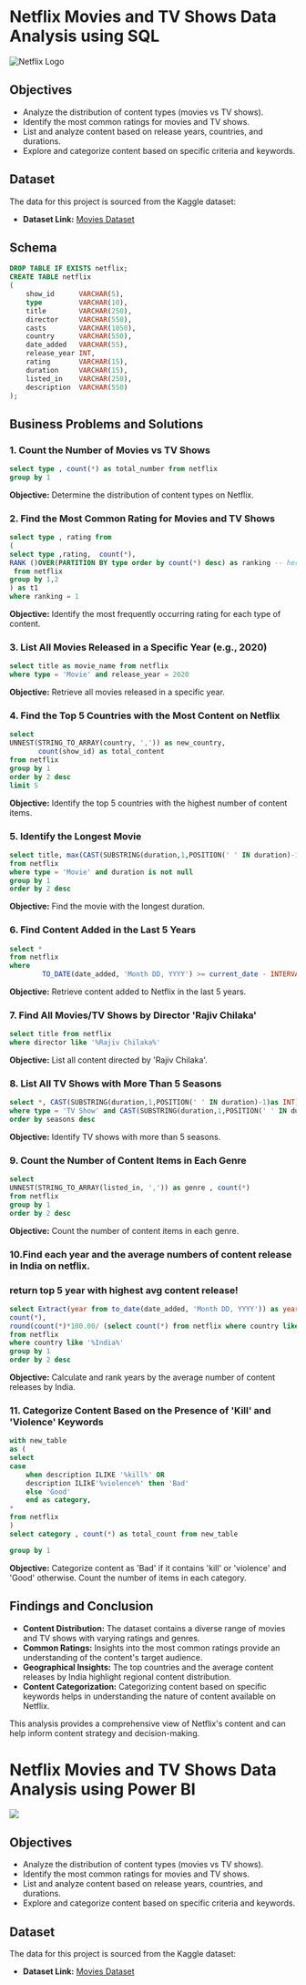 # Netflix Movies and TV Shows Data Analysis using SQL
![Netflix Logo](https://github.com/shashanksk63672/Netflix_DA/blob/main/logo.png)
## Objectives

- Analyze the distribution of content types (movies vs TV shows).
- Identify the most common ratings for movies and TV shows.
- List and analyze content based on release years, countries, and durations.
- Explore and categorize content based on specific criteria and keywords.

## Dataset

The data for this project is sourced from the Kaggle dataset:

- **Dataset Link:** [Movies Dataset](https://www.kaggle.com/datasets/shivamb/netflix-shows?resource=download)

## Schema

```sql
DROP TABLE IF EXISTS netflix;
CREATE TABLE netflix
(
    show_id      VARCHAR(5),
    type         VARCHAR(10),
    title        VARCHAR(250),
    director     VARCHAR(550),
    casts        VARCHAR(1050),
    country      VARCHAR(550),
    date_added   VARCHAR(55),
    release_year INT,
    rating       VARCHAR(15),
    duration     VARCHAR(15),
    listed_in    VARCHAR(250),
    description  VARCHAR(550)
);
```

## Business Problems and Solutions

### 1. Count the Number of Movies vs TV Shows

```sql
select type , count(*) as total_number from netflix
group by 1
```
**Objective:** Determine the distribution of content types on Netflix.

### 2. Find the Most Common Rating for Movies and TV Shows

``` sql
select type , rating from
( 
select type ,rating,  count(*),
RANK ()OVER(PARTITION BY type order by count(*) desc) as ranking -- here we are givinh ranking to most rated and then we filter out the first from each
 from netflix
group by 1,2
) as t1 
where ranking = 1
```
**Objective:** Identify the most frequently occurring rating for each type of content.


### 3. List All Movies Released in a Specific Year (e.g., 2020)

``` sql
select title as movie_name from netflix
where type = 'Movie' and release_year = 2020
```

**Objective:** Retrieve all movies released in a specific year.


### 4. Find the Top 5 Countries with the Most Content on Netflix


``` sql
select 
UNNEST(STRING_TO_ARRAY(country, ',')) as new_country, 
	   count(show_id) as total_content
from netflix
group by 1 
order by 2 desc
limit 5
```
**Objective:** Identify the top 5 countries with the highest number of content items.

### 5. Identify the Longest Movie
```sql
select title, max(CAST(SUBSTRING(duration,1,POSITION(' ' IN duration)-1)as INT)) as maximun_lenght
from netflix
where type = 'Movie' and duration is not null
group by 1
order by 2 desc
```
**Objective:** Find the movie with the longest duration.

### 6. Find Content Added in the Last 5 Years
```sql
select *
from netflix
where 
		TO_DATE(date_added, 'Month DD, YYYY') >= current_date - INTERVAL '5 Years'
```
**Objective:** Retrieve content added to Netflix in the last 5 years.

### 7. Find All Movies/TV Shows by Director 'Rajiv Chilaka'

```sql
select title from netflix
where director like '%Rajiv Chilaka%'
```
**Objective:** List all content directed by 'Rajiv Chilaka'.

### 8. List All TV Shows with More Than 5 Seasons
```sql
select *, CAST(SUBSTRING(duration,1,POSITION(' ' IN duration)-1)as INT) as seasons from netflix
where type = 'TV Show' and CAST(SUBSTRING(duration,1,POSITION(' ' IN duration)-1)as INT) > 5
order by seasons desc
```

**Objective:** Identify TV shows with more than 5 seasons.

### 9. Count the Number of Content Items in Each Genre
```sql
select 
UNNEST(STRING_TO_ARRAY(listed_in, ',')) as genre , count(*)
from netflix
group by 1
order by 2 desc
```
**Objective:** Count the number of content items in each genre.

### 10.Find each year and the average numbers of content release in India on netflix. 
### return top 5 year with highest avg content release!
```sql
select Extract(year from to_date(date_added, 'Month DD, YYYY')) as year , 
count(*),
round(count(*)*100.00/ (select count(*) from netflix where country like '%India%'),2) as avg_added
from netflix
where country like '%India%'
group by 1
order by 2 desc
```
**Objective:** Calculate and rank years by the average number of content releases by India.

### 11. Categorize Content Based on the Presence of 'Kill' and 'Violence' Keywords
```sql
with new_table
as (
select
case
	when description ILIKE '%kill%' OR
 	description ILIkE'%violence%' then 'Bad'
	else 'Good'
	end as category,
*
from netflix
)
select category , count(*) as total_count from new_table

group by 1
```
**Objective:** Categorize content as 'Bad' if it contains 'kill' or 'violence' and 'Good' otherwise. Count the number of items in each category.

## Findings and Conclusion

- **Content Distribution:** The dataset contains a diverse range of movies and TV shows with varying ratings and genres.
- **Common Ratings:** Insights into the most common ratings provide an understanding of the content's target audience.
- **Geographical Insights:** The top countries and the average content releases by India highlight regional content distribution.
- **Content Categorization:** Categorizing content based on specific keywords helps in understanding the nature of content available on Netflix.

This analysis provides a comprehensive view of Netflix's content and can help inform content strategy and decision-making.

# Netflix Movies and TV Shows Data Analysis using Power BI
![](https://github.com/shashanksk63672/Netflix_DA/blob/main/Power%20BI%20.png)

## Objectives

- Analyze the distribution of content types (movies vs TV shows).
- Identify the most common ratings for movies and TV shows.
- List and analyze content based on release years, countries, and durations.
- Explore and categorize content based on specific criteria and keywords.

## Dataset

The data for this project is sourced from the Kaggle dataset:

- **Dataset Link:** [Movies Dataset](https://www.kaggle.com/datasets/shivamb/netflix-shows?resource=download)
